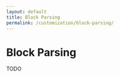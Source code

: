 ```yaml
---
layout: default
title: Block Parsing
permalink: /customization/block-parsing/
---
```


Block Parsing
=============

TODO
